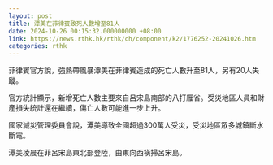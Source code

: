 ```yaml
---
layout: post
title: 潭美在菲律賓致死人數增至81人
date: 2024-10-26 00:15:32.000000000 +08:00
link: https://news.rthk.hk/rthk/ch/component/k2/1776252-20241026.htm
categories: rthk
---
```


菲律賓官方說，強熱帶風暴潭美在菲律賓造成的死亡人數升至81人，另有20人失蹤。

官方統計顯示，新增死亡人數主要來自呂宋島南部的八打雁省。受災地區人員和財產損失統計還在繼續，傷亡人數可能進一步上升。

國家減災管理委員會說，潭美導致全國超過300萬人受災，受災地區眾多城鎮斷水斷電。

潭美凌晨在菲呂宋島東北部登陸，由東向西橫掃呂宋島。
